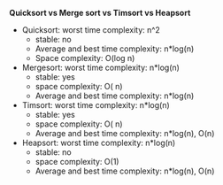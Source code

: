 
**Quicksort vs Merge sort vs Timsort vs Heapsort**



*   Quicksort: worst time complexity: n^2
    *   stable: no
    *   Average and best time complexity: n*log(n)
    *   Space complexity: O(log n)
*   Mergesort: worst time complexity: n*log(n)
    *   stable: yes
    *   space complexity: O( n)
    *   Average and best time complexity: n*log(n)
*   Timsort: worst time complexity: n*log(n)
    *   stable: yes
    *   space complexity: O( n)
    *   Average and best time complexity: n*log(n), O(n)
*   Heapsort: worst time complexity: n*log(n)
    *   stable: no
    *   space complexity: O(1)
    *   Average and best time complexity: n*log(n), O(n)

